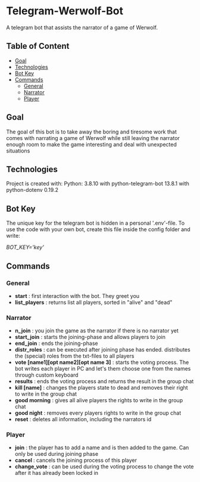# Telegram-Werwolf-Bot
A telegram bot that assists the narrator of a game of Werwolf.

## Table of Content
* [Goal](#goal)
* [Technologies](#technologies)
* [Bot Key](#bot-key)
* [Commands](#commands)
  * [General](#general)
  * [Narrator](#narrator)
  * [Player](#player)

## Goal
The goal of this bot is to take away the boring and tiresome work that comes with narrating a game of Werwolf while still leaving the narrator enough room to make the game interesting and deal with unexpected situations


## Technologies
Project is created with:
Python: 3.8.10
with python-telegram-bot 13.8.1
with python-dotenv 0.19.2


## Bot Key
The unique key for the telegram bot is hidden in a personal '.env'-file.
To use the code with your own bot, create this file inside the config folder and write:

<em>BOT_KEY='key'</em>



## Commands

### General
<ul>
  <li><strong>start</strong> : first interaction with the bot. They greet you</li>
  <li><strong>list_players</strong> : returns list all players, sorted in "alive" and "dead"
</ul>

### Narrator
<ul>
  <li><strong>n_join</strong> : you join the game as the narrator if there is no narrator yet</li>
  <li><strong>start_join</strong> : starts the joining-phase and allows players to join</li>
  <li><strong>end_join</strong> : ends the joining-phase</li>
  <li><strong>distr_roles</strong> : can be executed after joining phase has ended. distributes the (special) roles from the txt-files to all players</li>
  <li><strong>vote [name1][opt name2][opt name 3]</strong> : starts the voting process. The bot writes each player in PC and let's them choose one from the names through custom keyboard</li>
  <li><strong>results</strong> : ends the voting process and returns the result in the group chat</li>
  <li><strong>kill [name]</strong> : changes the players state to dead and removes their right to write in the group chat</li>
  <li><strong>good morning</strong> : gives all alive players the rights to write in the group chat</li>
  <li><strong>good night</strong> : removes every players rights to write in the group chat</li>
  <li><strong>reset</strong> : deletes all information, including the narrators id</li>
</ul>

### Player
<ul>
  <li><strong>join</strong> : the player has to add a name and is then added to the game. Can only be used during joining phase</li>
  <li><strong>cancel </strong> : cancels the joining process of this player</li>
  <li><strong>change_vote</strong> : can be used during the voting process to change the vote after it has already been locked in</li>
</ul>
